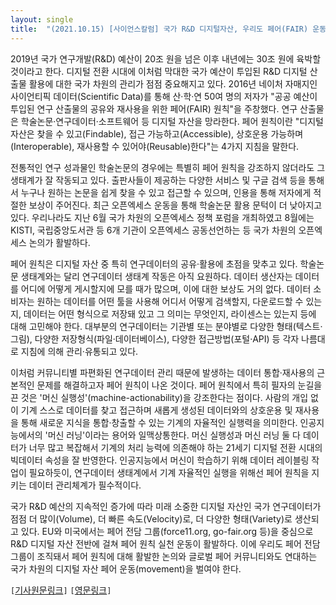 ```yaml
---
layout: single
title:  "(2021.10.15) [사이언스칼럼] 국가 R&D 디지털자산, 우리도 페어(FAIR) 운동을 벌이자"
---
```


2019년 국가 연구개발(R&D) 예산이 20조 원을 넘은 이후 내년에는 30조 원에 육박할 것이라고 한다. 디지털 전환 시대에 이처럼 막대한 국가 예산이 투입된 R&D 디지털 산출물 활용에 대한 국가 차원의 관리가 점점 중요해지고 있다. 2016년 네이처 자매지인 사이언티픽 데이터(Scientific Data)를 통해 산·학·연 50여 명의 저자가 "공공 예산이 투입된 연구 산출물의 공유와 재사용을 위한 페어(FAIR) 원칙"을 주창했다. 연구 산출물은 학술논문·연구데이터·소프트웨어 등 디지털 자산을 망라한다. 페어 원칙이란 "디지털 자산은 찾을 수 있고(Findable), 접근 가능하고(Accessible), 상호운용 가능하며(Interoperable), 재사용할 수 있어야(Reusable)한다"는 4가지 지침을 말한다.

전통적인 연구 성과물인 학술논문의 경우에는 특별히 페어 원칙을 강조하지 않더라도 그 생태계가 잘 작동되고 있다. 출판사들이 제공하는 다양한 서비스 및 구글 검색 등을 통해서 누구나 원하는 논문을 쉽게 찾을 수 있고 접근할 수 있으며, 인용을 통해 저자에게 적절한 보상이 주어진다. 최근 오픈엑세스 운동을 통해 학술논문 활용 문턱이 더 낮아지고 있다. 우리나라도 지난 6월 국가 차원의 오픈엑세스 정책 포럼을 개최하였고 8월에는 KISTI, 국립중앙도서관 등 6개 기관이 오픈엑세스 공동선언하는 등 국가 차원의 오픈엑세스 논의가 활발하다.

페어 원칙은 디지털 자산 중 특히 연구데이터의 공유·활용에 초점을 맞추고 있다. 학술논문 생태계와는 달리 연구데이터 생태계 작동은 아직 요원하다. 데이터 생산자는 데이터를 어디에 어떻게 게시할지에 모를 때가 많으며, 이에 대한 보상도 거의 없다. 데이터 소비자는 원하는 데이터를 어떤 툴을 사용해 어디서 어떻게 검색할지, 다운로드할 수 있는지, 데이터는 어떤 형식으로 저장돼 있고 그 의미는 무엇인지, 라이센스는 있는지 등에 대해 고민해야 한다. 대부분의 연구데이터는 기관별 또는 분야별로 다양한 형태(텍스트·그림), 다양한 저장형식(파일·데이터베이스), 다양한 접근방법(포털·API) 등 각자 나름대로 지침에 의해 관리·유통되고 있다.

이처럼 커뮤니티별 파편화된 연구데이터 관리 때문에 발생하는 데이터 통합·재사용의 근본적인 문제를 해결하고자 페어 원칙이 나온 것이다. 페어 원칙에서 특히 필자의 눈길을 끈 것은 '머신 실행성'(machine-actionability)을 강조한다는 점이다. 사람의 개입 없이 기계 스스로 데이터를 찾고 접근하며 새롭게 생성된 데이터와의 상호운용 및 재사용을 통해 새로운 지식을 통합·창출할 수 있는 기계의 자율적인 실행력을 의미한다. 인공지능에서의 '머신 러닝'이라는 용어와 일맥상통한다. 머신 실행성과 머신 러닝 둘 다 데이터가 너무 많고 복잡해서 기계의 처리 능력에 의존해야 하는 21세기 디지털 전환 시대의 빅데이터 속성을 잘 반영한다. 인공지능에서 머신이 학습하기 위해 데이터 레이블링 작업이 필요하듯이, 연구데이터 생태계에서 기계 자율적인 실행을 위해선 페어 원칙을 지키는 데이터 관리체계가 필수적이다.

국가 R&D 예산의 지속적인 증가에 따라 미래 소중한 디지털 자산인 국가 연구데이터가 점점 더 많이(Volume), 더 빠른 속도(Velocity)로, 더 다양한 형태(Variety)로 생산되고 있다. EU와 미국에서는 페어 전담 그룹(force11.org, go-fair.org 등)을 중심으로 R&D 디지털 자산 전반에 걸쳐 페어 원칙 실천 운동이 활발하다. 이에 우리도 페어 전담 그룹이 조직돼서 페어 원칙에 대해 활발한 논의와 글로벌 페어 커뮤니티와도 연대하는 국가 차원의 디지털 자산 페어 운동(movement)을 벌여야 한다.

`[`[기사원문링크](http://m.joongdo.co.kr/view.php?key=20211014010002523#ref)`]` `[`[영문링크](https://www.linkedin.com/pulse/national-fair-data-initiative-rd-digital-assets-soonwook-hwang/?trackingId=ABIcZwaWRvizjm25%2FCaEYA%3D%3D)`]`
